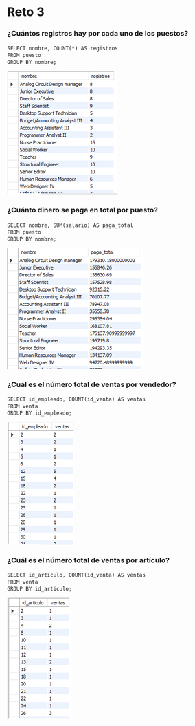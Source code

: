 # Reto 3

### ¿Cuántos registros hay por cada uno de los puestos?

```
SELECT nombre, COUNT(*) AS registros
FROM puesto
GROUP BY nombre;
```

![R3_Q1.png](R3_Q1.png)


### ¿Cuánto dinero se paga en total por puesto?

```
SELECT nombre, SUM(salario) AS paga_total
FROM puesto
GROUP BY nombre;
```

![R3_Q2.png](R3_Q2.png)

### ¿Cuál es el número total de ventas por vendedor?

```
SELECT id_empleado, COUNT(id_venta) AS ventas
FROM venta
GROUP BY id_empleado;
```

![R3_Q3.png](R3_Q3.png)

### ¿Cuál es el número total de ventas por artículo?

```
SELECT id_articulo, COUNT(id_venta) AS ventas
FROM venta
GROUP BY id_articulo;
```

![R3_Q4.png](R3_Q4.png)
